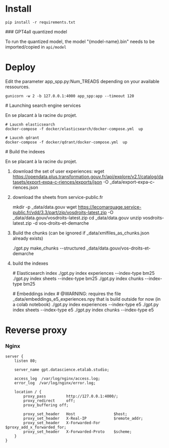 # Install

    pip install -r requirements.txt


### GPT4all quantized model

To run the quantized model, the model "{model-name}.bin" needs to be imported/copied in `api/model`


# Deploy

Edit the parameter app_spp.py:Num_TREADS depending on your available ressources.

    gunicorn -w 2 -b 127.0.0.1:4000 app_spp:app --timeout 120

# Launching search engine services

En se placant à la racine du projet.


    # Laucnh elasticsearch
    docker-compose -f docker/elasticsearch/docker-compose.yml  up

    # Laucnh qdrant
    docker-compose -f docker/qdrant/docker-compose.yml  up

# Build the indexes

En se placant à la racine du projet.

1. download the set of user experiences:
    wget https://opendata.plus.transformation.gouv.fr/api/explore/v2.1/catalog/datasets/export-expa-c-riences/exports/json -O _data/export-expa-c-riences.json

2. download the sheets from service-public.fr

    mkdir -p _data/data.gouv
    wget https://lecomarquage.service-public.fr/vdd/3.3/part/zip/vosdroits-latest.zip -O _data/data.gouv/vosdroits-latest.zip
    cd _data/data.gouv
    unzip vosdroits-latest.zip -d vos-droits-et-demarche


3. Build the chunks (can be ignored if _data/xmlfiles_as_chunks.json already exists)

    ./gpt.py make_chunks --structured _data/data.gouv/vos-droits-et-demarche

4. build the indexes

    # Elasticsearch index
    ./gpt.py index experiences --index-type bm25
    ./gpt.py index sheets --index-type bm25
    ./gpt.py index chunks --index-type bm25

    # Embeddings index
    # @WARNING: requires the file _data/embeddings_e5_experiences.npy that is build outside for now (in a colab notebook)
    ./gpt.py index experiences --index-type e5
    ./gpt.py index sheets --index-type e5
    ./gpt.py index chunks --index-type e5


# Reverse proxy

### Nginx

```/etc/nginx/site-available/legal-assistant
server {
    listen 80;

    server_name gpt.datascience.etalab.studio;

    access_log  /var/log/nginx/access.log;
    error_log  /var/log/nginx/error.log;

    location / {
        proxy_pass         http://127.0.0.1:4000/;
        proxy_redirect     off;
        proxy_buffering off;

        proxy_set_header   Host                 $host;
        proxy_set_header   X-Real-IP            $remote_addr;
        proxy_set_header   X-Forwarded-For      $proxy_add_x_forwarded_for;
        proxy_set_header   X-Forwarded-Proto    $scheme;
    }
}
```

